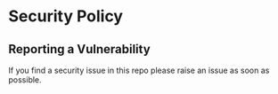 # Security Policy

## Reporting a Vulnerability

If you find a security issue in this repo please raise an issue as soon as possible.
